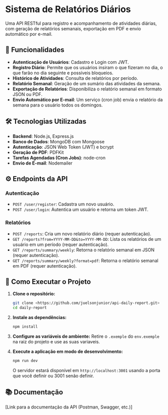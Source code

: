 # Sistema de Relatórios Diários

Uma API RESTful para registro e acompanhamento de atividades diárias, com geração de relatórios semanais, exportação em PDF e envio automático por e-mail.

## 🚀 Funcionalidades

-   **Autenticação de Usuários**: Cadastro e Login com JWT.
-   **Registro Diário**: Permite que os usuários insiram o que fizeram no dia, o que farão no dia seguinte e possíveis bloqueios.
-   **Histórico de Atividades**: Consulta de relatórios por período.
-   **Relatório Semanal**: Geração de um sumário das atividades da semana.
-   **Exportação de Relatórios**: Disponibiliza o relatório semanal em formato JSON ou PDF.
-   **Envio Automático por E-mail**: Um serviço (cron job) envia o relatório da semana para o usuário todos os domingos.

## 🛠️ Tecnologias Utilizadas

-   **Backend**: Node.js, Express.js
-   **Banco de Dados**: MongoDB com Mongoose
-   **Autenticação**: JSON Web Token (JWT) e bcrypt
-   **Geração de PDF**: PDFKit
-   **Tarefas Agendadas (Cron Jobs)**: node-cron
-   **Envio de E-mail**: Nodemailer

## ⚙️ Endpoints da API

### Autenticação

-   `POST /user/register`: Cadastra um novo usuário.
-   `POST /user/login`: Autentica um usuário e retorna um token JWT.

### Relatórios

-   `POST /reports`: Cria um novo relatório diário (requer autenticação).
-   `GET /reports?from=YYYY-MM-DD&to=YYYY-MM-DD`: Lista os relatórios de um usuário em um período (requer autenticação).
-   `GET /reports/summary/weekly`: Retorna o relatório semanal em JSON (requer autenticação).
-   `GET /reports/summary/weekly?format=pdf`: Retorna o relatório semanal em PDF (requer autenticação).

## 🚀 Como Executar o Projeto

1.  **Clone o repositório:**
    ```bash
    git clone <https://github.com/juelsonjunior/api-daily-report.git>
    cd daily-report
    ```

2.  **Instale as dependências:**
    ```bash
    npm install
    ```

3.  **Configure as variáveis de ambiente:**
    Retire o `.exemple` do `env.exemple` na raiz do projeto e use as suas variaveis.

4.  **Execute a aplicação em modo de desenvolvimento:**
    ```bash
    npm run dev
    ```
    O servidor estará disponível em `http://localhost:3001` usando a porta que você definir ou 3001 senão definir.

## 📚 Documentação

[Link para a documentação da API (Postman, Swagger, etc.)] 
